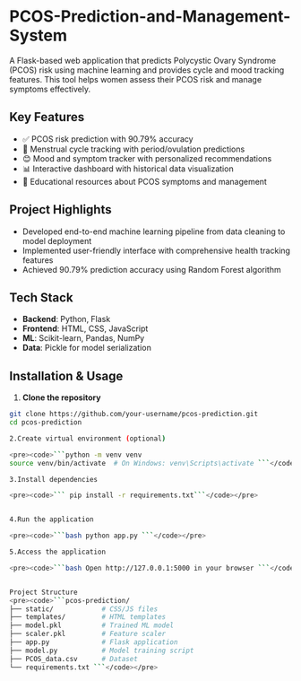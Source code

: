 # PCOS-Prediction-and-Management-System

A Flask-based web application that predicts Polycystic Ovary Syndrome (PCOS) risk using machine learning and provides cycle and mood tracking features. This tool helps women assess their PCOS risk and manage symptoms effectively.

## Key Features
- ✅ PCOS risk prediction with 90.79% accuracy
- 📅 Menstrual cycle tracking with period/ovulation predictions
- 😊 Mood and symptom tracker with personalized recommendations
- 📊 Interactive dashboard with historical data visualization
- 🏥 Educational resources about PCOS symptoms and management

## Project Highlights
  - Developed end-to-end machine learning pipeline from data cleaning to model deployment
  - Implemented user-friendly interface with comprehensive health tracking features
  - Achieved 90.79% prediction accuracy using Random Forest algorithm

## Tech Stack
- **Backend**: Python, Flask
- **Frontend**: HTML, CSS, JavaScript
- **ML**: Scikit-learn, Pandas, NumPy
- **Data**: Pickle for model serialization

## Installation & Usage

1. **Clone the repository**
```bash
git clone https://github.com/your-username/pcos-prediction.git
cd pcos-prediction

2.Create virtual environment (optional)

<pre><code>```python -m venv venv
source venv/bin/activate  # On Windows: venv\Scripts\activate ```</code></pre>

3.Install dependencies

<pre><code>``` pip install -r requirements.txt```</code></pre>


4.Run the application

<pre><code>```bash python app.py ```</code></pre>

5.Access the application

<pre><code>```bash Open http://127.0.0.1:5000 in your browser ```</code></pre>


Project Structure
<pre><code>```pcos-prediction/
├── static/            # CSS/JS files
├── templates/         # HTML templates
├── model.pkl          # Trained ML model
├── scaler.pkl         # Feature scaler
├── app.py             # Flask application
├── model.py           # Model training script
├── PCOS_data.csv      # Dataset
└── requirements.txt ```</code></pre>
